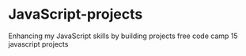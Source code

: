 # JavaScript-projects
Enhancing my JavaScript skills by building projects
free code camp 15 javascript projects
